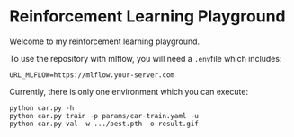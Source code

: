# Reinforcement Learning Playground
Welcome to my reinforcement learning playground.

To use the repository with mlflow, you will need a `.env`file which includes:
```
URL_MLFLOW=https://mlflow.your-server.com
```

Currently, there is only one environment which you can execute:
```
python car.py -h
python car.py train -p params/car-train.yaml -u
python car.py val -w .../best.pth -o result.gif
```